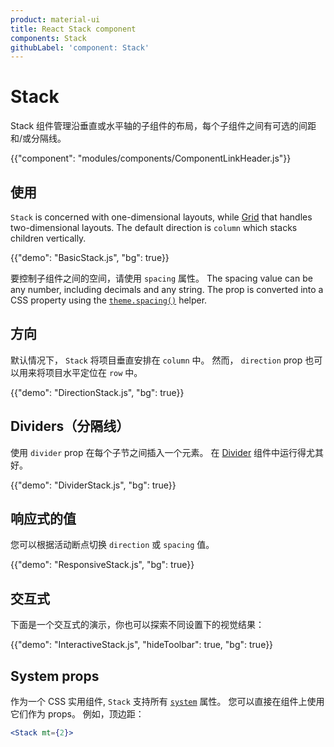 ```yaml
---
product: material-ui
title: React Stack component
components: Stack
githubLabel: 'component: Stack'
---
```


# Stack

<p class="description">Stack 组件管理沿垂直或水平轴的子组件的布局，每个子组件之间有可选的间距和/或分隔线。</p>

{{"component": "modules/components/ComponentLinkHeader.js"}}

## 使用

`Stack` is concerned with one-dimensional layouts, while [Grid](/material-ui/react-grid/) that handles two-dimensional layouts. The default direction is `column` which stacks children vertically.

{{"demo": "BasicStack.js", "bg": true}}

要控制子组件之间的空间，请使用 `spacing` 属性。 The spacing value can be any number, including decimals and any string. The prop is converted into a CSS property using the [`theme.spacing()`](/material-ui/customization/spacing/) helper.

## 方向

默认情况下， `Stack` 将项目垂直安排在 `column` 中。 然而， `direction` prop 也可以用来将项目水平定位在 `row` 中。

{{"demo": "DirectionStack.js", "bg": true}}

## Dividers（分隔线）

使用 `divider` prop 在每个子节之间插入一个元素。 在 [Divider](/material-ui/react-divider/) 组件中运行得尤其好。

{{"demo": "DividerStack.js", "bg": true}}

## 响应式的值

您可以根据活动断点切换 `direction` 或 `spacing` 值。

{{"demo": "ResponsiveStack.js", "bg": true}}

## 交互式

下面是一个交互式的演示，你也可以探索不同设置下的视觉结果：

{{"demo": "InteractiveStack.js", "hideToolbar": true, "bg": true}}

## System props

作为一个 CSS 实用组件, `Stack` 支持所有 [`system`](/system/properties/) 属性。 您可以直接在组件上使用它们作为 props。 例如，顶边距：

```jsx
<Stack mt={2}>
```
